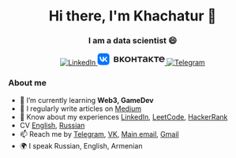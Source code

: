 <div id="header" align="center">
    <h1>Hi there, I'm Khachatur 👋</h1>
    <h3>I am a data scientist 😄</h3>
</div>

<div id="socials" align="center">
    <a href="https://www.linkedin.com/in/khachatur-karapetian-71a2aba2/">
    <img src="https://img.shields.io/badge/LinkedIn-blue?style=for-the-badge&logo=linkedin&logoColor=white" alt="LinkedIn"/>
  </a>
  <a href="VK">
    <svg width="136" height="24" fill="none" xmlns="http://www.w3.org/2000/svg"><g clip-path="url(#new_logo_vk_with_text__a)"><g clip-path="url(#new_logo_vk_with_text__b)"><path fill-rule="evenodd" clip-rule="evenodd" d="M67 12.5c0 3.34-2.43 5.5-5.88 5.5-3.45 0-5.88-2.16-5.88-5.5S57.67 7 61.12 7C64.57 7 67 9.16 67 12.5Zm-9.22 0c0 2.07 1.35 3.5 3.34 3.5s3.34-1.43 3.34-3.5-1.35-3.45-3.34-3.45-3.34 1.38-3.34 3.45Zm-17.03-.21c.95-.44 1.56-1.18 1.56-2.33 0-1.73-1.58-2.96-3.87-2.96h-5.27v11h5.5c2.37 0 4.02-1.29 4.02-3.05 0-1.33-.87-2.32-1.94-2.66ZM35.6 9.01h2.83c.85 0 1.44.5 1.44 1.2s-.6 1.2-1.44 1.2h-2.83V9ZM38.67 16h-3.06V13.3h3.06c.96 0 1.59.55 1.59 1.36 0 .8-.63 1.33-1.59 1.33ZM51.84 18h3.19l-5.06-5.71L54.61 7h-2.9l-3.68 4.27h-.6V7H45v11h2.44v-4.38h.59l3.8 4.38ZM76.47 7v4.34h-4.93V7H69.1v11h2.43v-4.44h4.93V18h2.43V7h-2.43ZM86.9 18h-2.44V9.22h-3.8V7H90.7v2.22h-3.8V18Zm9.7-11c-2.14 0-4.02.89-4.57 2.8l2.24.37a2.38 2.38 0 0 1 2.2-1.25c1.33 0 2.12.9 2.22 2.33h-2.37c-3.23 0-4.84 1.42-4.84 3.45 0 2.05 1.59 3.3 3.83 3.3 1.8 0 3-.82 3.53-1.73l.5 1.73h1.8v-6.18c0-3.19-1.73-4.82-4.54-4.82Zm-.72 9.16c-1.19 0-1.95-.61-1.95-1.57 0-.84.62-1.43 2.48-1.43h2.3c0 1.8-1.14 3-2.83 3ZM113.73 18h-3.2l-3.8-4.38h-.6V18h-2.42V7h2.43v4.27h.59L110.4 7h2.9l-4.63 5.29 5.05 5.71Zm4.27 0h2.44V9.22h3.8V7H114.2v2.22h3.8V18Zm12.3-11c3.33 0 5.7 2.2 5.7 5.37 0 .3-.02.55-.04.79h-8.84c.23 1.69 1.46 2.83 3.32 2.83 1.29 0 2.3-.55 2.83-1.33l2.29.38c-.83 2.1-2.98 2.96-5.27 2.96-3.34 0-5.71-2.18-5.71-5.5s2.37-5.5 5.71-5.5Zm3.06 4.25A3.06 3.06 0 0 0 130.29 9a3 3 0 0 0-3.02 2.25h6.09Z" fill="currentColor"></path><path d="M11.5 24h1c5.44 0 8.15 0 9.83-1.68C24 20.64 24 17.92 24 12.5v-1.02c0-5.4 0-8.12-1.67-9.8C20.65 0 17.93 0 12.5 0h-1C6.06 0 3.35 0 1.67 1.68 0 3.36 0 6.08 0 11.5v1.02c0 5.4 0 8.12 1.68 9.8C3.36 24 6.08 24 11.5 24Z" fill="#07F"></path><path d="M12.77 17.29c-5.47 0-8.59-3.75-8.72-9.99h2.74c.09 4.58 2.11 6.52 3.71 6.92V7.3h2.58v3.95c1.58-.17 3.24-1.97 3.8-3.95h2.58a7.62 7.62 0 0 1-3.51 4.98 7.9 7.9 0 0 1 4.11 5.01h-2.84a4.94 4.94 0 0 0-4.14-3.57v3.57h-.31Z" fill="#fff"></path></g></g><defs><clipPath id="new_logo_vk_with_text__a"><path fill="#fff" transform="translate(.001)" d="M0 0h136v24H0z"></path></clipPath><clipPath id="new_logo_vk_with_text__b"><path fill="#fff" transform="translate(0 -12)" d="M0 0h136v48H0z"></path></clipPath></defs></svg>
  </a>
  
  <a href="https://t.me/khachkara">
    <img src="https://img.shields.io/badge/Telegram-blue?style=for-the-badge&logo=telegram&logoColor=white" alt="Telegram"/>
  </a>
</div>

### About me
- 🌱 I’m currently learning **Web3, GameDev**
- 📝 I regularly write articles on [Medium](medium-link)
- 📄 Know about my experiences 
    [LinkedIn](https://www.linkedin.com/in/khachatur-karapetian-71a2aba2/), 
    [LeetCode](https://leetcode.com/KhachKara/), 
    [HackerRank](https://www.hackerrank.com/khachkara)
- CV 
    [English](https://cloud.mail.ru/public/a1dW/Yr1YwyjM1),
    [Russian](https://cloud.mail.ru/public/XcvN/GuPbWsaDG)
- 📫 Reach me by 
    [Telegram](https://t.me/khachkara),
    [VK](https://vk.com/id39817202/im),
    [Main email](mailto:khachatur2000@mail.ru),
    [Gmail](khachkara@gmail.com)
- 🌍 I speak Russian, English, Armenian

<!--
**KhachKara/KhachKara** is a ✨ _special_ ✨ repository because its `README.md` (this file) appears on your GitHub profile.

Here are some ideas to get you started:

- 🔭 I’m currently working on ...
- 🌱 I’m currently learning ...
- 👯 I’m looking to collaborate on ...
- 🤔 I’m looking for help with ...
- 💬 Ask me about ...
- 📫 How to reach me: ...
- 😄 Pronouns: ...
- ⚡ Fun fact: ...
-->
